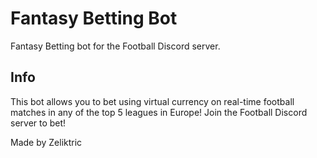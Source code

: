 # Fantasy Betting Bot

Fantasy Betting bot for the Football Discord server.

## Info
This bot allows you to bet using virtual currency on real-time football matches in any of the top 5 leagues in Europe!
Join the Football Discord server to bet!

Made by Zeliktric
